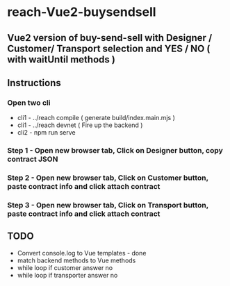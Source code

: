 # reach-Vue2-buysendsell

## Vue2 version of buy-send-sell with Designer / Customer/ Transport selection and YES / NO (  with waitUntil methods )

## Instructions

### Open two cli
- cli1 - ../reach compile ( generate build/index.main.mjs )
- cli1 - ../reach devnet ( Fire up the backend )
- cli2 - npm run serve

### Step 1 - Open new browser tab, Click on Designer button, copy contract JSON 
### Step 2 - Open new browser tab, Click on Customer button, paste contract info and click attach contract
### Step 3 - Open new browser tab, Click on Transport button, paste contract info and click attach contract


## TODO
- Convert console.log to Vue templates - done
- match backend methods to Vue methods
- while loop if customer answer no 
- while loop if transporter answer no 



